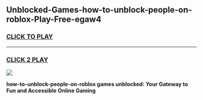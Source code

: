 
## Unblocked-Games-how-to-unblock-people-on-roblox-Play-Free-egaw4
<h3>
<a href="https://premium76.site?title=how-to-unblock-people-on-roblox&ref=21A">CLICK TO PLAY</a></h3>
<hr>

<h3>
<a href="https://premium76.site?title=how-to-unblock-people-on-roblox&ref=21A">CLICK 2 PLAY</a>
  
</h3>

<a href="https://premium76.site?title=how-to-unblock-people-on-roblox&ref=21A"><img src="https://clearcache.store/games.png"></a>


**how-to-unblock-people-on-roblox games unblocked: Your Gateway to Fun and Accessible Online Gaming**
